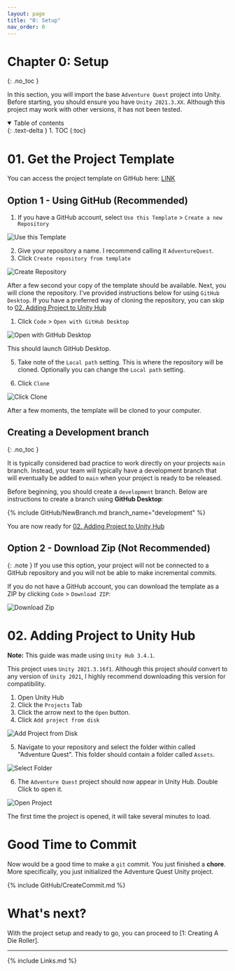 ```yaml
---
layout: page
title: "0: Setup"
nav_order: 0
---
```

# Chapter 0: Setup
{: .no_toc }

In this section, you will import the base `Adventure Quest` project into Unity.
Before starting, you should ensure you have `Unity 2021.3.XX`. Although this
project may work with other versions, it has not been tested.

<details open markdown="block">
  <summary>
    Table of contents
  </summary>
  {: .text-delta }
1. TOC
{:toc}
</details>

# 01. Get the Project Template

You can access the project template on GitHub here: [LINK](https://github.com/CaptainCoderOrg/AdventureQuest-Unity-2021/)

## Option 1 - Using GitHub (Recommended)

1. If you have a GitHub account, select `Use this Template` > `Create a new Repository`

![Use this Template](imgs/00%20-%20Setup/00-UseTemplate.png)

2. Give your repository a name. I recommend calling it `AdventureQuest`.
3. Click `Create repository from template`

![Create Repository](imgs/00%20-%20Setup/02-CreateRepo.png)

After a few second your copy of the template should be available. Next, you will
clone the repository. I've provided instructions below for using `GitHub
Desktop`. If you have a preferred way of cloning the repository, you can skip to
[02. Adding Project to Unity Hub](#02-adding-project-to-unity-hub)

1.  Click `Code` > `Open with GitHub Desktop`

![Open with GitHub Desktop](imgs/00%20-%20Setup/03-OpenWithGHD.png)

This should launch GitHub Desktop.

5. Take note of the `Local path` setting. This is where the repository will be
   cloned. Optionally you can change the `Local path` setting. 

6. Click `Clone`

![Click Clone](imgs/00%20-%20Setup/04-ClickClone.png)

After a few moments, the template will be cloned to your computer. 

## Creating a Development branch
{: .no_toc }

It is typically considered bad practice to work directly on your projects `main`
branch. Instead, your team will typically have a development branch that will
eventually be added to `main` when your project is ready to be released.

Before beginning, you should create a `development` branch. Below are instructions
to create a branch using **GitHub Desktop**:

{% include GitHub/NewBranch.md branch_name="development" %}

You are now
ready for [02. Adding Project to Unity Hub](#02-adding-project-to-unity-hub)

## Option 2 - Download Zip (Not Recommended)

{: .note }
If you use this option, your project will not be connected to a GitHub
repository and you will not be able to make incremental commits.

If you do not have a GitHub account, you can download the template as a ZIP by
clicking `Code` > `Download ZIP`:

![Download Zip](imgs/00%20-%20Setup/01-DownloadZip.png)


# 02. Adding Project to Unity Hub

**Note:** This guide was made using `Unity Hub 3.4.1`.

This project uses `Unity 2021.3.16f1`. Although this project *should* convert to
any version of `Unity 2021`, I highly recommend downloading this version for
compatibility.

1. Open Unity Hub
2. Click the `Projects` Tab
3. Click the arrow next to the `Open` button.
4. Click `Add project from disk`

![Add Project from Disk](imgs/00%20-%20Setup/05-AddProject.png)

5. Navigate to your repository and select the folder within called "Adventure
   Quest". This folder should contain a folder called `Assets`.

![Select Folder](imgs/00%20-%20Setup/SelectFolder.gif)

6. The `Adventure Quest` project should now appear in Unity Hub. Double Click to open it.

![Open Project](imgs/00%20-%20Setup/07-OpenProject.png)

The first time the project is opened, it will take several minutes to load. 

# Good Time to Commit

Now would be a good time to make a `git` commit. You just finished a **chore**.
More specifically, you just initialized the Adventure Quest Unity project.

{% include GitHub/CreateCommit.md %}

# What's next?

With the project setup and ready to go, you can proceed to [1: Creating A Die Roller].

---
{% include Links.md %}